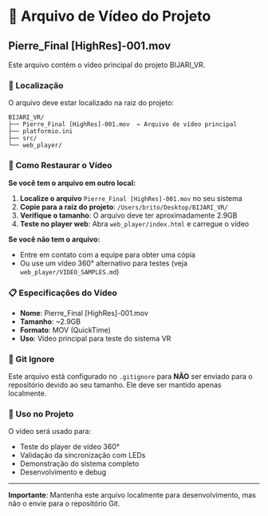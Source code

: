 # 🎥 Arquivo de Vídeo do Projeto

## Pierre_Final [HighRes]-001.mov

Este arquivo contém o vídeo principal do projeto BIJARI_VR.

### 📁 Localização
O arquivo deve estar localizado na raiz do projeto:
```
BIJARI_VR/
├── Pierre_Final [HighRes]-001.mov  ← Arquivo de vídeo principal
├── platformio.ini
├── src/
└── web_player/
```

### 🔧 Como Restaurar o Vídeo

**Se você tem o arquivo em outro local:**
1. **Localize o arquivo** `Pierre_Final [HighRes]-001.mov` no seu sistema
2. **Copie para a raiz do projeto**: `/Users/brito/Desktop/BIJARI_VR/`
3. **Verifique o tamanho**: O arquivo deve ter aproximadamente 2.9GB
4. **Teste no player web**: Abra `web_player/index.html` e carregue o vídeo

**Se você não tem o arquivo:**
- Entre em contato com a equipe para obter uma cópia
- Ou use um vídeo 360° alternativo para testes (veja `web_player/VIDEO_SAMPLES.md`)

### 📋 Especificações do Vídeo

- **Nome**: Pierre_Final [HighRes]-001.mov
- **Tamanho**: ~2.9GB
- **Formato**: MOV (QuickTime)
- **Uso**: Vídeo principal para teste do sistema VR

### 🚫 Git Ignore

Este arquivo está configurado no `.gitignore` para **NÃO** ser enviado para o repositório devido ao seu tamanho. Ele deve ser mantido apenas localmente.

### 🎯 Uso no Projeto

O vídeo será usado para:
- Teste do player de vídeo 360°
- Validação da sincronização com LEDs
- Demonstração do sistema completo
- Desenvolvimento e debug

---

**Importante**: Mantenha este arquivo localmente para desenvolvimento, mas não o envie para o repositório Git.
